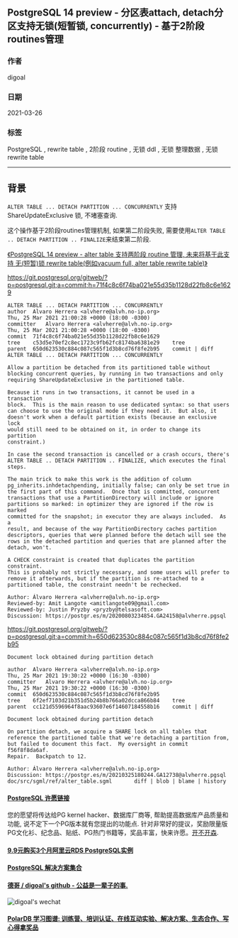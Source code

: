 ## PostgreSQL 14 preview - 分区表attach, detach分区支持无锁(短暂锁, concurrently) - 基于2阶段routines管理        
          
### 作者          
digoal          
          
### 日期          
2021-03-26           
          
### 标签          
PostgreSQL , rewrite table , 2阶段 routine , 无锁 ddl , 无锁 整理数据 , 无锁 rewrite table        
          
----          
          
## 背景       
```ALTER TABLE ... DETACH PARTITION ... CONCURRENTLY``` 支持ShareUpdateExclusive 锁, 不堵塞查询.   
  
这个操作基于2阶段routines管理机制, 如果第二阶段失败, 需要使用```ALTER TABLE .. DETACH PARTITION .. FINALIZE```来结束第二阶段.  
  
[《PostgreSQL 14 preview - alter table 支持两阶段 routine 管理, 未来将基于此支持 无(短暂)锁 rewrite table(例如vacuum full, alter table rewrite table)》](../202103/20210326_03.md)    
  
https://git.postgresql.org/gitweb/?p=postgresql.git;a=commit;h=71f4c8c6f74ba021e55d35b1128d22fb8c6e1629  
  
```  
ALTER TABLE ... DETACH PARTITION ... CONCURRENTLY  
author	Alvaro Herrera <alvherre@alvh.no-ip.org>	  
Thu, 25 Mar 2021 21:00:28 +0000 (18:00 -0300)  
committer	Alvaro Herrera <alvherre@alvh.no-ip.org>	  
Thu, 25 Mar 2021 21:00:28 +0000 (18:00 -0300)  
commit	71f4c8c6f74ba021e55d35b1128d22fb8c6e1629  
tree	c53d5e70ef2c8ec1723c9fb62fc8174ba6381e29	tree  
parent	650d623530c884c087c565f1d3b8cd76f8fe2b95	commit | diff  
ALTER TABLE ... DETACH PARTITION ... CONCURRENTLY  
  
Allow a partition be detached from its partitioned table without  
blocking concurrent queries, by running in two transactions and only  
requiring ShareUpdateExclusive in the partitioned table.  
  
Because it runs in two transactions, it cannot be used in a transaction  
block.  This is the main reason to use dedicated syntax: so that users  
can choose to use the original mode if they need it.  But also, it  
doesn't work when a default partition exists (because an exclusive lock  
would still need to be obtained on it, in order to change its partition  
constraint.)  
  
In case the second transaction is cancelled or a crash occurs, there's  
ALTER TABLE .. DETACH PARTITION .. FINALIZE, which executes the final  
steps.  
  
The main trick to make this work is the addition of column  
pg_inherits.inhdetachpending, initially false; can only be set true in  
the first part of this command.  Once that is committed, concurrent  
transactions that use a PartitionDirectory will include or ignore  
partitions so marked: in optimizer they are ignored if the row is marked  
committed for the snapshot; in executor they are always included.  As a  
result, and because of the way PartitionDirectory caches partition  
descriptors, queries that were planned before the detach will see the  
rows in the detached partition and queries that are planned after the  
detach, won't.  
  
A CHECK constraint is created that duplicates the partition constraint.  
This is probably not strictly necessary, and some users will prefer to  
remove it afterwards, but if the partition is re-attached to a  
partitioned table, the constraint needn't be rechecked.  
  
Author: Álvaro Herrera <alvherre@alvh.no-ip.org>  
Reviewed-by: Amit Langote <amitlangote09@gmail.com>  
Reviewed-by: Justin Pryzby <pryzby@telsasoft.com>  
Discussion: https://postgr.es/m/20200803234854.GA24158@alvherre.pgsql  
```  
  
https://git.postgresql.org/gitweb/?p=postgresql.git;a=commit;h=650d623530c884c087c565f1d3b8cd76f8fe2b95  
  
```  
Document lock obtained during partition detach  
  
author	Alvaro Herrera <alvherre@alvh.no-ip.org>	  
Thu, 25 Mar 2021 19:30:22 +0000 (16:30 -0300)  
committer	Alvaro Herrera <alvherre@alvh.no-ip.org>	  
Thu, 25 Mar 2021 19:30:22 +0000 (16:30 -0300)  
commit	650d623530c884c087c565f1d3b8cd76f8fe2b95  
tree	6f2ef7103d21b351d5b24b8b766a02dcca866b84	tree  
parent	cc121d5596964f8aac93607e6f14607184558b16	commit | diff  
  
Document lock obtained during partition detach  
  
On partition detach, we acquire a SHARE lock on all tables that  
reference the partitioned table that we're detaching a partition from,  
but failed to document this fact.  My oversight in commit f56f8f8da6af.  
Repair.  Backpatch to 12.  
  
Author: Álvaro Herrera <alvherre@alvh.no-ip.org>  
Discussion: https://postgr.es/m/20210325180244.GA12738@alvherre.pgsql  
doc/src/sgml/ref/alter_table.sgml		diff | blob | blame | history  
```  
  
  
#### [PostgreSQL 许愿链接](https://github.com/digoal/blog/issues/76 "269ac3d1c492e938c0191101c7238216")
您的愿望将传达给PG kernel hacker、数据库厂商等, 帮助提高数据库产品质量和功能, 说不定下一个PG版本就有您提出的功能点. 针对非常好的提议，奖励限量版PG文化衫、纪念品、贴纸、PG热门书籍等，奖品丰富，快来许愿。[开不开森](https://github.com/digoal/blog/issues/76 "269ac3d1c492e938c0191101c7238216").  
  
  
#### [9.9元购买3个月阿里云RDS PostgreSQL实例](https://www.aliyun.com/database/postgresqlactivity "57258f76c37864c6e6d23383d05714ea")
  
  
#### [PostgreSQL 解决方案集合](https://yq.aliyun.com/topic/118 "40cff096e9ed7122c512b35d8561d9c8")
  
  
#### [德哥 / digoal's github - 公益是一辈子的事.](https://github.com/digoal/blog/blob/master/README.md "22709685feb7cab07d30f30387f0a9ae")
  
  
![digoal's wechat](../pic/digoal_weixin.jpg "f7ad92eeba24523fd47a6e1a0e691b59")
  
  
#### [PolarDB 学习图谱: 训练营、培训认证、在线互动实验、解决方案、生态合作、写心得拿奖品](https://www.aliyun.com/database/openpolardb/activity "8642f60e04ed0c814bf9cb9677976bd4")
  
